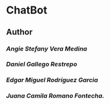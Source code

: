 # ChatBot

## Author

### _Angie Stefany Vera Medina_
### 
### _Daniel Gallego Restrepo_
###
### _Edgar Miguel Rodríguez Garcia_
### 
### _Juana Camila Romano Fontecha._

